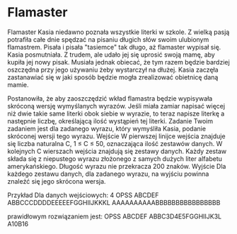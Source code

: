 # Flamaster
Flamaster
Kasia niedawno poznała wszystkie literki w szkole. Z wielką pasją potrafiła całe dnie spędzać na pisaniu długich słów swoim ulubionym flamastrem. Pisała i pisała "tasiemce" tak długo, aż flamaster wypisał się. Kasia posmutniała. Z trudem, ale udało jej się uprosić swoją mamę, aby kupiła jej nowy pisak. Musiała jednak obiecać, że tym razem będzie bardziej oszczędna przy jego używaniu żeby wystarczył na dłużej. Kasia zaczęła zastanawiać się w jaki sposób będzie mogła zrealizować obietnicę daną mamie.

Postanowiła, że aby zaoszczędzić wkład flamastra będzie wypisywała skróconą wersję wymyślanych wyrazów. Jeśli miała zamiar napisać więcej niż dwie takie same literki obok siebie w wyrazie, to teraz napisze literkę a następnie liczbę, określającą ilość wystąpień tej literki.
Zadanie
Twoim zadaniem jest dla zadanego wyrazu, który wymyśliła Kasia, podanie skróconej wersji tego wyrazu.
Wejście
W pierwszej linijce wejścia znajduje się liczba naturalna C, 1 ≤ C ≤ 50, oznaczająca ilość zestawów danych. W kolejnych C wierszach wejścia znajdują się zestawy danych. Każdy zestaw składa się z niepustego wyrazu złożonego z samych dużych liter alfabetu amerykańskiego. Długość wyrazu nie przekracza 200 znaków.
Wyjście
Dla każdego zestawu danych, dla zadanego wyrazu, na wyjściu powinna znaleźć się jego skrócona wersja.

Przykład
Dla danych wejściowych:
4
OPSS
ABCDEF
ABBCCCDDDDEEEEEFGGHIIJKKKL
AAAAAAAAAABBBBBBBBBBBBBBBB

prawidłowym rozwiązaniem jest:
OPSS
ABCDEF
ABBC3D4E5FGGHIIJK3L
A10B16
